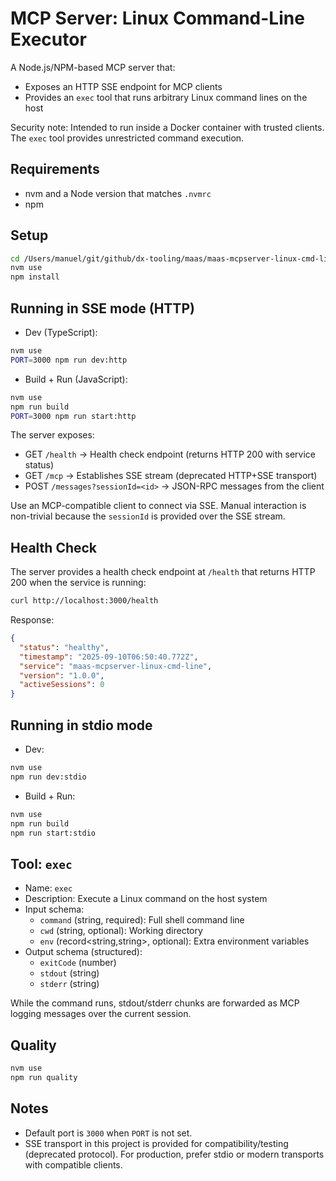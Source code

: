 # MCP Server: Linux Command-Line Executor

A Node.js/NPM-based MCP server that:

- Exposes an HTTP SSE endpoint for MCP clients
- Provides an `exec` tool that runs arbitrary Linux command lines on the host

Security note: Intended to run inside a Docker container with trusted clients. The `exec` tool provides unrestricted command execution.

## Requirements

- nvm and a Node version that matches `.nvmrc`
- npm

## Setup

```bash
cd /Users/manuel/git/github/dx-tooling/maas/maas-mcpserver-linux-cmd-line
nvm use
npm install
```

## Running in SSE mode (HTTP)

- Dev (TypeScript):

```bash
nvm use
PORT=3000 npm run dev:http
```

- Build + Run (JavaScript):

```bash
nvm use
npm run build
PORT=3000 npm run start:http
```

The server exposes:

- GET `/health` → Health check endpoint (returns HTTP 200 with service status)
- GET `/mcp` → Establishes SSE stream (deprecated HTTP+SSE transport)
- POST `/messages?sessionId=<id>` → JSON-RPC messages from the client

Use an MCP-compatible client to connect via SSE. Manual interaction is non-trivial because the `sessionId` is provided over the SSE stream.

## Health Check

The server provides a health check endpoint at `/health` that returns HTTP 200 when the service is running:

```bash
curl http://localhost:3000/health
```

Response:

```json
{
  "status": "healthy",
  "timestamp": "2025-09-10T06:50:40.772Z",
  "service": "maas-mcpserver-linux-cmd-line",
  "version": "1.0.0",
  "activeSessions": 0
}
```

## Running in stdio mode

- Dev:

```bash
nvm use
npm run dev:stdio
```

- Build + Run:

```bash
nvm use
npm run build
npm run start:stdio
```

## Tool: `exec`

- Name: `exec`
- Description: Execute a Linux command on the host system
- Input schema:
  - `command` (string, required): Full shell command line
  - `cwd` (string, optional): Working directory
  - `env` (record<string,string>, optional): Extra environment variables
- Output schema (structured):
  - `exitCode` (number)
  - `stdout` (string)
  - `stderr` (string)

While the command runs, stdout/stderr chunks are forwarded as MCP logging messages over the current session.

## Quality

```bash
nvm use
npm run quality
```

## Notes

- Default port is `3000` when `PORT` is not set.
- SSE transport in this project is provided for compatibility/testing (deprecated protocol). For production, prefer stdio or modern transports with compatible clients.
